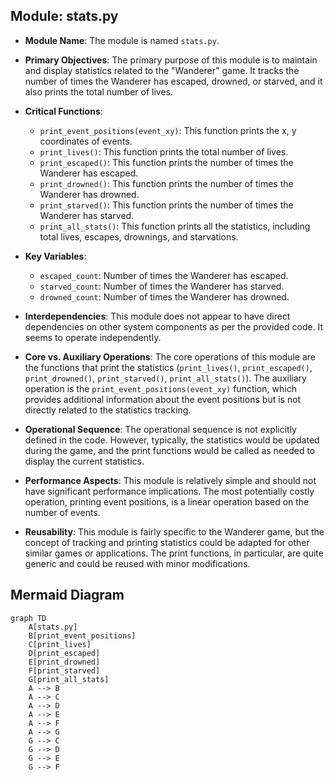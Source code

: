 ## Module: stats.py
- **Module Name**: The module is named `stats.py`.

- **Primary Objectives**: The primary purpose of this module is to maintain and display statistics related to the "Wanderer" game. It tracks the number of times the Wanderer has escaped, drowned, or starved, and it also prints the total number of lives.

- **Critical Functions**: 
  - `print_event_positions(event_xy)`: This function prints the x, y coordinates of events.
  - `print_lives()`: This function prints the total number of lives.
  - `print_escaped()`: This function prints the number of times the Wanderer has escaped.
  - `print_drowned()`: This function prints the number of times the Wanderer has drowned.
  - `print_starved()`: This function prints the number of times the Wanderer has starved.
  - `print_all_stats()`: This function prints all the statistics, including total lives, escapes, drownings, and starvations.

- **Key Variables**: 
  - `escaped_count`: Number of times the Wanderer has escaped.
  - `starved_count`: Number of times the Wanderer has starved.
  - `drowned_count`: Number of times the Wanderer has drowned.

- **Interdependencies**: This module does not appear to have direct dependencies on other system components as per the provided code. It seems to operate independently.

- **Core vs. Auxiliary Operations**: The core operations of this module are the functions that print the statistics (`print_lives()`, `print_escaped()`, `print_drowned()`, `print_starved()`, `print_all_stats()`). The auxiliary operation is the `print_event_positions(event_xy)` function, which provides additional information about the event positions but is not directly related to the statistics tracking.

- **Operational Sequence**: The operational sequence is not explicitly defined in the code. However, typically, the statistics would be updated during the game, and the print functions would be called as needed to display the current statistics.

- **Performance Aspects**: This module is relatively simple and should not have significant performance implications. The most potentially costly operation, printing event positions, is a linear operation based on the number of events.

- **Reusability**: This module is fairly specific to the Wanderer game, but the concept of tracking and printing statistics could be adapted for other similar games or applications. The print functions, in particular, are quite generic and could be reused with minor modifications.
## Mermaid Diagram
```mermaid
graph TD
    A[stats.py]
    B[print_event_positions]
    C[print_lives]
    D[print_escaped]
    E[print_drowned]
    F[print_starved]
    G[print_all_stats]
    A --> B
    A --> C
    A --> D
    A --> E
    A --> F
    A --> G
    G --> C
    G --> D
    G --> E
    G --> F
```
